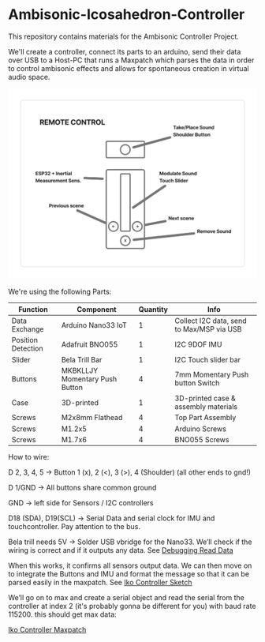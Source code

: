 # Ambisonic-Icosahedron-Controller

This repository contains materials for the Ambisonic Controller Project.

We'll create a controller, connect its parts to an arduino, send their data over USB to a Host-PC that runs a Maxpatch which parses the data in order to control ambisonic effects and allows for spontaneous creation in virtual audio space.

![alt text](Media/controller_concept.png)

We're using the following Parts:

| Function           | Component                        | Quantity | Info                                      |
|--------------------|----------------------------------|----------|-------------------------------------------|
| Data Exchange      | Arduino Nano33 IoT               | 1        | Collect I2C data, send to Max/MSP via USB |
| Position Detection | Adafruit BNO055                  | 1        | I2C 9DOF IMU                              |
| Slider             | Bela Trill Bar                   | 1        | I2C Touch slider bar                      |
| Buttons            | MKBKLLJY Momentary Push Button   | 4        | 7mm Momentary Push button Switch          |
| Case               | 3D-printed                       | 1        | 3D-printed case & assembly materials      |
| Screws             | M2x8mm Flathead                  | 4        | Top Part Assembly                         |
| Screws             | M1.2x5                           | 4        | Arduino Screws                            |
| Screws             | M1.7x6                           | 4        | BNO055 Screws                             |

How to wire:

D 2, 3, 4, 5 → Button 1 (x), 2 (<), 3 (>), 4 (Shoulder) (all other ends to gnd!)

D 1/GND → All buttons share common ground

GND → left side for Sensors / I2C controllers

D18 (SDA), D19(SCL) → Serial Data and serial clock for IMU and touchcontroller. Pay attention to the bus.

Bela trill needs 5V → Solder USB vbridge for the Nano33. We’ll check if the wiring is correct and if it outputs any data. See [Debugging Read Data](Arduino/read_data)

When this works, it confirms all sensors output data. We can then move on to integrate the Buttons and IMU and format the message so that it can be parsed easily in the maxpatch. See [Iko Controller Sketch](Arduino/iko_controller_arduino_sketch)

We’ll go on to max and create a serial object and read the serial from the controller at index 2 (it's probably gonna be different for you) with baud rate 115200. this should get max data:

[Iko Controller Maxpatch](Max/ico_v0.2.maxpat)